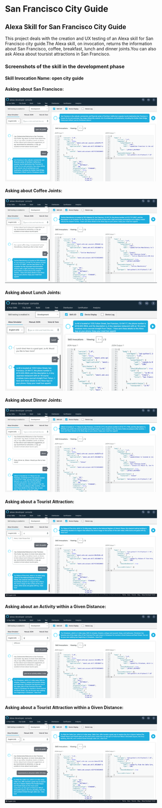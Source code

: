 # San Francisco City Guide
## Alexa Skill for San Francisco City Guide

This project deals with the creation and UX testing of an Alexa skill for San Francisco city guide.The Alexa skill, on invocation, returns the information about San Francisco, coffee, breakfast, lunch and dinner joints.You can also ask Alexa about toursist attractions in San Francisco.

### Screenshots of the skill in the development phase 

#### Skill Invocation Name: open city guide

#### Asking about San Francisco:
![ ](About.png)

#### Asking about Coffee Joints:
![ ](Coffee.png)

#### Asking about Lunch Joints: 
![ ](Lunch.png)

#### Asking about Dinner Joints: 
![ ](Dinner.png)

#### Asking about a Tourist Attraction: 
![ ](Attraction(1).png)

#### Asking about an Activity within a Given Distance:
![ ]( Attraction.png)

#### Asking about a Tourist Attraction within a Given Distance: 
![ ](Attraction(2).png)

